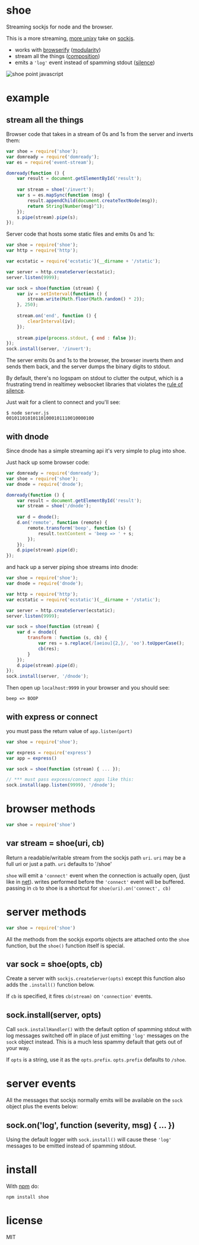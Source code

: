 shoe
====

Streaming sockjs for node and the browser.

This is a more streaming,
[more unixy](http://www.faqs.org/docs/artu/ch01s06.html)
take on [sockjs](https://github.com/sockjs/sockjs-node).

* works with [browserify](https://github.com/substack/node-browserify)
([modularity](http://www.faqs.org/docs/artu/ch01s06.html#id2877537))
* stream all the things
([composition](http://www.faqs.org/docs/artu/ch01s06.html#id2877684))
* emits a `'log'` event instead of spamming stdout
([silence](http://www.faqs.org/docs/artu/ch01s06.html#id2878450))

![shoe point javascript](http://substack.net/images/shoe.png)

example
=======

stream all the things
---------------------

Browser code that takes in a stream of 0s and 1s from the server and inverts
them:

``` js
var shoe = require('shoe');
var domready = require('domready');
var es = require('event-stream');

domready(function () {
    var result = document.getElementById('result');
    
    var stream = shoe('/invert');
    var s = es.mapSync(function (msg) {
        result.appendChild(document.createTextNode(msg));
        return String(Number(msg)^1);
    });
    s.pipe(stream).pipe(s);
});
```

Server code that hosts some static files and emits 0s and 1s:

``` js
var shoe = require('shoe');
var http = require('http');

var ecstatic = require('ecstatic')(__dirname + '/static');

var server = http.createServer(ecstatic);
server.listen(9999);

var sock = shoe(function (stream) {
    var iv = setInterval(function () {
        stream.write(Math.floor(Math.random() * 2));
    }, 250);
    
    stream.on('end', function () {
        clearInterval(iv);
    });
    
    stream.pipe(process.stdout, { end : false });
});
sock.install(server, '/invert');
```

The server emits 0s and 1s to the browser, the browser inverts them and sends
them back, and the server dumps the binary digits to stdout.

By default, there's no logspam on stdout to clutter the output, which is a
frustrating trend in realtimey websocket libraries that violates the
[rule of silence](http://www.faqs.org/docs/artu/ch01s06.html#id2878450).

Just wait for a client to connect and you'll see:

```
$ node server.js
001011010101101000101110010000100
```

with dnode
----------

Since dnode has a simple streaming api it's very simple to plug into shoe.

Just hack up some browser code:

``` js
var domready = require('domready');
var shoe = require('shoe');
var dnode = require('dnode');

domready(function () {
    var result = document.getElementById('result');
    var stream = shoe('/dnode');
    
    var d = dnode();
    d.on('remote', function (remote) {
        remote.transform('beep', function (s) {
            result.textContent = 'beep => ' + s;
        });
    });
    d.pipe(stream).pipe(d);
});
```
and hack up a server piping shoe streams into dnode:

``` js
var shoe = require('shoe');
var dnode = require('dnode');

var http = require('http');
var ecstatic = require('ecstatic')(__dirname + '/static');

var server = http.createServer(ecstatic);
server.listen(9999);

var sock = shoe(function (stream) {
    var d = dnode({
        transform : function (s, cb) {
            var res = s.replace(/[aeiou]{2,}/, 'oo').toUpperCase();
            cb(res);
        }
    });
    d.pipe(stream).pipe(d);
});
sock.install(server, '/dnode');
```

Then open up `localhost:9999` in your browser and you should see:

```
beep => BOOP
```

with express or connect
-----------------------

you must pass the return value of `app.listen(port)`

``` js
var shoe = require('shoe');

var express = require('express')
var app = express()

var sock = shoe(function (stream) { ... });

// *** must pass expcess/connect apps like this:
sock.install(app.listen(9999), '/dnode');
```

browser methods
===============

``` js
var shoe = require('shoe')
```

var stream = shoe(uri, cb)
--------------------------

Return a readable/writable stream from the sockjs path `uri`.
`uri` may be a full uri or just a path. `uri` defaults to '/shoe'

`shoe` will emit a `'connect'` event when the connection is actually open,
(just like in [net](http://nodejs.org/api/net.html#net_net_connect_options_connectionlistener)).
writes performed before the `'connect'` event will be buffered. passing in `cb` to 
shoe is a shortcut for `shoe(uri).on('connect', cb)`

server methods
==============

``` js
var shoe = require('shoe')
```

All the methods from the sockjs exports objects are attached onto the `shoe`
function, but the `shoe()` function itself is special.

var sock = shoe(opts, cb)
-------------------------

Create a server with `sockjs.createServer(opts)` except this function also adds
the `.install()` function below.

If `cb` is specified, it fires `cb(stream)` on `'connection'` events.

sock.install(server, opts)
--------------------------

Call `sock.installHandler()` with the default option of spamming stdout with log
messages switched off in place of just emitting `'log'` messages
on the `sock` object instead. This is a much less spammy default that gets out
of your way.

If `opts` is a string, use it as the `opts.prefix`.
`opts.prefix` defaults to `/shoe`.

server events
=============

All the messages that sockjs normally emits will be available on the `sock`
object plus the events below:

sock.on('log', function (severity, msg) { ... })
------------------------------------------------

Using the default logger with `sock.install()` will cause these `'log'` messages
to be emitted instead of spamming stdout.

install
=======

With [npm](http://npmjs.org) do:

```
npm install shoe
```

license
=======

MIT
